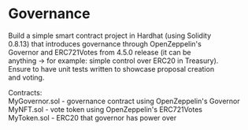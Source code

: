 # Governance

Build a simple smart contract project in Hardhat (using Solidity  
0.8.13) that introduces governance through OpenZeppelin's  
Governor and ERC721Votes from 4.5.0 release (it can be  
anything -> for example: simple control over ERC20 in Treasury).  
Ensure to have unit tests written to showcase proposal creation  
and voting.  
  
Contracts:  
MyGovernor.sol - governance contract using OpenZeppelin's Governor  
MyNFT.sol - vote token using OpenZeppelin's ERC721Votes  
MyToken.sol - ERC20 that governor has power over  
